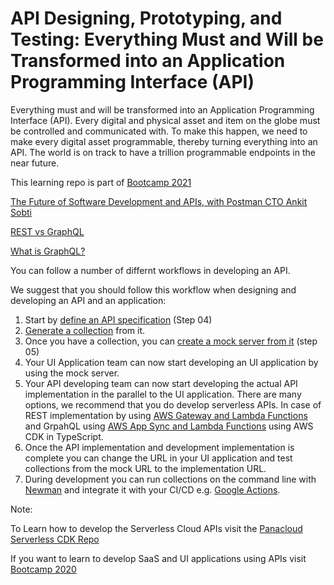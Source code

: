 # API Designing, Prototyping, and Testing: Everything Must and Will be Transformed into an Application Programming Interface (API)

Everything must and will be transformed into an Application Programming Interface (API). Every digital and physical asset and item on the globe must be controlled and communicated with. To make this happen, we need to make every digital asset programmable, thereby turning everything into an API. The world is on track to have a trillion programmable endpoints in the near future. 

This learning repo is part of [Bootcamp 2021](https://panacloud.github.io/bootcamp-2021/)

[The Future of Software Development and APIs, with Postman CTO Ankit Sobti](https://www.youtube.com/watch?v=qIgnVczcFgY)

[REST vs GraphQL](https://www.youtube.com/watch?v=eqnjWkVGvYw)

[What is GraphQL?](https://www.youtube.com/watch?v=pkqBe4SduYk)

You can follow a number of differnt workflows in developing an API.

We suggest that you should follow this workflow when designing and developing an API and an application:

1. Start by [define an API specification](https://learning.postman.com/docs/designing-and-developing-your-api/defining-an-api/) (Step 04)
2. [Generate a collection](https://learning.postman.com/docs/designing-and-developing-your-api/defining-an-api/#generating-a-collection) from it.
3. Once you have a collection, you can [create a mock server from it](https://learning.postman.com/docs/designing-and-developing-your-api/mocking-data/setting-up-mock/#creating-a-mock-from-a-collection) (step 05)
4. Your UI Application team can now start developing an UI application by using the mock server.
5. Your API developing team can now start developing the actual API implementation in the parallel to the UI application. There are many options, we recommend that you do develop serverless APIs. In case of REST implementation by using [AWS Gateway and Lambda Functions](https://github.com/panacloud-modern-global-apps/full-stack-serverless-cdk/tree/main/step01_hello_lambda) and GrpahQL using [AWS App Sync and Lambda Functions](https://github.com/panacloud-modern-global-apps/full-stack-serverless-cdk/tree/main/step03_appsync_lambda_as_datasource) using AWS CDK in TypeScript.
6. Once the API implementation and development implementation is complete you can change the URL in your UI application and test collections from the mock URL to the implementation URL.
7. During development you can run collections on the command line with [Newman](https://learning.postman.com/docs/running-collections/using-newman-cli/command-line-integration-with-newman/) and integrate it with your CI/CD e.g. [Google Actions](https://github.com/marketplace/actions/newman-cli-postman-action).

Note:

To Learn how to develop the Serverless Cloud APIs visit the [Panacloud Serverless CDK Repo](https://github.com/panacloud-modern-global-apps/full-stack-serverless-cdk)

If you want to learn to develop SaaS and UI applications using APIs visit [Bootcamp 2020](https://panacloud.github.io/bootcamp-2020/)

